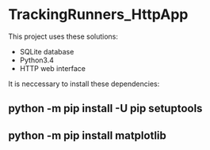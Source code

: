 # TrackingRunners_HttpApp

This project uses these solutions:
* SQLite database
* Python3.4
* HTTP web interface


It is neccessary to install these dependencies:
## python -m pip install -U pip setuptools
## python -m pip install matplotlib
